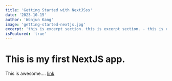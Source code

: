 ```yaml
---
title: 'Getting Started with NextJSss'
date: '2023-10-15'
author: 'Wonjun Kang'
image: 'getting-started-nextjs.jpg'
excerpt: 'this is excerpt section. this is excerpt section. - this is excerpt section.'
isFeatured: 'true'
---
```


# This is my first NextJS app.

This is awesome....
[link](https://nextjs.org/)
